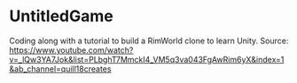 # UntitledGame
 
Coding along with a tutorial to build a RimWorld clone to learn Unity.
Source: https://www.youtube.com/watch?v=_lQw3YA7Jok&list=PLbghT7MmckI4_VM5q3va043FgAwRim6yX&index=1&ab_channel=quill18creates